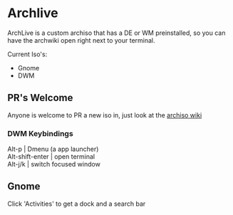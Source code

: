 # Archlive
ArchLive is a custom archiso that has a DE or WM preinstalled, so you can have the archwiki open right next to 
your terminal.

Current Iso's:
 * Gnome
 * DWM

## PR's Welcome
Anyone is welcome to PR a new iso in, just look at the [archiso wiki](https://wiki.archlinux.org/index.php/archiso)

### DWM Keybindings
Alt-p           | Dmenu (a app launcher)<br>
Alt-shift-enter | open terminal<br>
Alt-j/k         | switch focused window

## Gnome
Click 'Activities' to get a dock and a search bar
